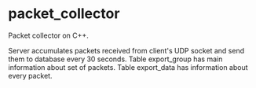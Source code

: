 # packet_collector
Packet collector on C++.

Server accumulates packets received from client's UDP socket and send them to database every 30 seconds.
Table export_group has main information about set of packets.
Table export_data has information about every packet.
